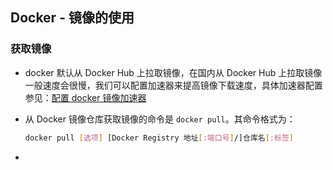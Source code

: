 ## Docker - 镜像的使用

### 获取镜像
- docker 默认从 Docker Hub 上拉取镜像，在国内从 Docker Hub 上拉取镜像一般速度会很慢，我们可以配置加速器来提高镜像下载速度，具体加速器配置参见：[配置 docker 镜像加速器](./docker-image-accelerator-installation.md)
- 从 Docker 镜像仓库获取镜像的命令是 `docker pull`。其命令格式为：
  
  ```bash
  docker pull [选项] [Docker Registry 地址[:端口号]/]仓库名[:标签]
  ```
- 
